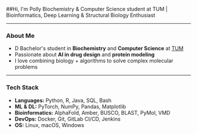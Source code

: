 ##Hi, I'm Polly
Biochemistry & Computer Science student at TUM | Bioinformatics, Deep Learning & Structural Biology Enthusiast

---

### About Me

- D Bachelor's student in **Biochemistry** and **Computer Science** at [TUM](https://www.tum.de)
- Passionate about **AI in drug design** and **protein modeling**
- I love combining biology + algorithms to solve complex molecular problems

---

### Tech Stack

- **Languages:** Python, R, Java, SQL, Bash  
- **ML & DL:** PyTorch, NumPy, Pandas, Matplotlib  
- **Bioinformatics:** AlphaFold, Amber, BUSCO, BLAST, PyMol, VMD  
- **DevOps:** Docker, Git, GitLab CI/CD, Jenkins  
- **OS:** Linux, macOS, Windows
